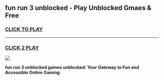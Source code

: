 
## fun run 3 unblocked - Play Unblocked Gmaes & Free
<h3>
<a href="https://news.freeplayer.one?title=fun_run_3_unblocked&ref=16F">CLICK TO PLAY</a></h3>
<hr>

<h3>
<a href="https://news.freeplayer.one?title=fun_run_3_unblocked&ref=16F">CLICK 2 PLAY</a>
  
</h3>

<a href="https://news.freeplayer.one?title=fun_run_3_unblocked&ref=16F/"><img src="https://clearcache.store/games.png"></a>


**fun run 3 unblocked games unblocked: Your Gateway to Fun and Accessible Online Gaming**
